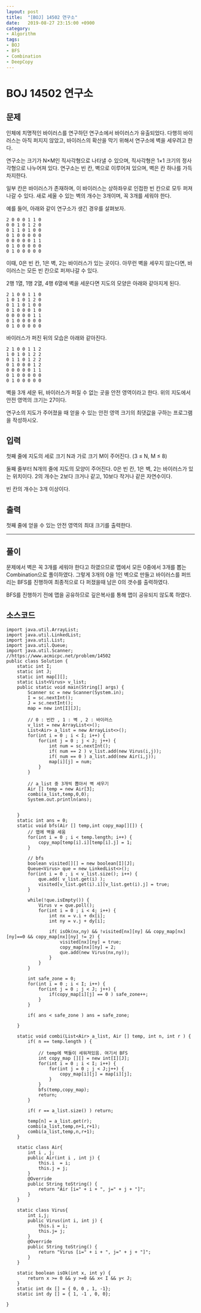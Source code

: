 ```yaml
---
layout: post
title:  "[BOJ] 14502 연구소"
date:   2019-08-27 23:15:00 +0900
category:
- Algorithm
tags:
- BOJ
- BFS
- Combination
- DeepCopy
---
```


# BOJ 14502 연구소

## 문제

인체에 치명적인 바이러스를 연구하던 연구소에서 바이러스가 유출되었다. 다행히 바이러스는 아직 퍼지지 않았고, 바이러스의 확산을 막기 위해서 연구소에 벽을 세우려고 한다.

연구소는 크기가 N×M인 직사각형으로 나타낼 수 있으며, 직사각형은 1×1 크기의 정사각형으로 나누어져 있다. 연구소는 빈 칸, 벽으로 이루어져 있으며, 벽은 칸 하나를 가득 차지한다. 

일부 칸은 바이러스가 존재하며, 이 바이러스는 상하좌우로 인접한 빈 칸으로 모두 퍼져나갈 수 있다. 새로 세울 수 있는 벽의 개수는 3개이며, 꼭 3개를 세워야 한다.

예를 들어, 아래와 같이 연구소가 생긴 경우를 살펴보자.

```
2 0 0 0 1 1 0
0 0 1 0 1 2 0
0 1 1 0 1 0 0
0 1 0 0 0 0 0
0 0 0 0 0 1 1
0 1 0 0 0 0 0
0 1 0 0 0 0 0
```

이때, 0은 빈 칸, 1은 벽, 2는 바이러스가 있는 곳이다. 아무런 벽을 세우지 않는다면, 바이러스는 모든 빈 칸으로 퍼져나갈 수 있다.

2행 1열, 1행 2열, 4행 6열에 벽을 세운다면 지도의 모양은 아래와 같아지게 된다.

```
2 1 0 0 1 1 0
1 0 1 0 1 2 0
0 1 1 0 1 0 0
0 1 0 0 0 1 0
0 0 0 0 0 1 1
0 1 0 0 0 0 0
0 1 0 0 0 0 0
```

바이러스가 퍼진 뒤의 모습은 아래와 같아진다.

```
2 1 0 0 1 1 2
1 0 1 0 1 2 2
0 1 1 0 1 2 2
0 1 0 0 0 1 2
0 0 0 0 0 1 1
0 1 0 0 0 0 0
0 1 0 0 0 0 0
```

벽을 3개 세운 뒤, 바이러스가 퍼질 수 없는 곳을 안전 영역이라고 한다. 위의 지도에서 안전 영역의 크기는 27이다.

연구소의 지도가 주어졌을 때 얻을 수 있는 안전 영역 크기의 최댓값을 구하는 프로그램을 작성하시오.

## 입력

첫째 줄에 지도의 세로 크기 N과 가로 크기 M이 주어진다. (3 ≤ N, M ≤ 8)

둘째 줄부터 N개의 줄에 지도의 모양이 주어진다. 0은 빈 칸, 1은 벽, 2는 바이러스가 있는 위치이다. 2의 개수는 2보다 크거나 같고, 10보다 작거나 같은 자연수이다.

빈 칸의 개수는 3개 이상이다.

## 출력

첫째 줄에 얻을 수 있는 안전 영역의 최대 크기를 출력한다.





-------------------

## 풀이

문제에서 벽은 꼭 3개를 세워야 한다고 하였으므로 맵에서 모든 0중에서 3개를 뽑는 Combination으로 풀이하였다. 그렇게 3개의 0을 1인 벽으로 만들고 바이러스를 퍼뜨리는 BFS를 진행하여 최종적으로 다 퍼졌을때 남은 0의 갯수를 출력하였다.

BFS를 진행하기 전에 맵을 공유하므로 깊은복사를 통해 맵이 공유되지 않도록 하였다.



## 소스코드

```
import java.util.ArrayList;
import java.util.LinkedList;
import java.util.List;
import java.util.Queue;
import java.util.Scanner;
//https://www.acmicpc.net/problem/14502
public class Solution {
	static int I;
	static int J;
	static int map[][];
	static List<Virus> v_list;
	public static void main(String[] args) {
		Scanner sc = new Scanner(System.in);
		I = sc.nextInt();
		J = sc.nextInt();
		map = new int[I][J];
		
		// 0 : 빈칸 , 1 : 벽 , 2 : 바이러스
		v_list = new ArrayList<>();
		List<Air> a_list = new ArrayList<>();
		for(int i = 0 ; i < I; i++) {
			for(int j = 0 ; j < J; j++) {
				int num = sc.nextInt();
				if( num == 2 ) v_list.add(new Virus(i,j));
				if( num == 0 ) a_list.add(new Air(i,j));
				map[i][j] = num;
			}
		}
		
		// a_list 중 3개씩 뽑아서 벽 세우기
		Air [] temp = new Air[3];
		combi(a_list,temp,0,0);
		System.out.println(ans);
		
		
	}
	static int ans = 0;
	static void bfs(Air [] temp,int copy_map[][]) {
		// 맵에 벽을 세움
		for(int i = 0 ; i < temp.length; i++) {
			copy_map[temp[i].i][temp[i].j] = 1;
		}
		
		// bfs
		boolean visited[][] = new boolean[I][J];
		Queue<Virus> que = new LinkedList<>();
		for(int i = 0 ; i < v_list.size(); i++) {
			que.add( v_list.get(i) );
			visited[v_list.get(i).i][v_list.get(i).j] = true;
		}
		
		while(!que.isEmpty()) {
			Virus v = que.poll();
			for(int i = 0 ; i < 4; i++) {
				int nx = v.i + dx[i];
				int ny = v.j + dy[i];
				
				if( isOk(nx,ny) && !visited[nx][ny] && copy_map[nx][ny]==0 && copy_map[nx][ny] != 2) {
					visited[nx][ny] = true;
					copy_map[nx][ny] = 2;
					que.add(new Virus(nx,ny));
				}
			}
		}
		
		int safe_zone = 0;
		for(int i = 0 ; i < I; i++) {
			for(int j = 0 ; j < J; j++) {
				if(copy_map[i][j] == 0 ) safe_zone++;
			}
		}
		
		if( ans < safe_zone ) ans = safe_zone;
		
	}
	
	static void combi(List<Air> a_list, Air [] temp, int n, int r ) {
		if( n == temp.length ) {
			
			// temp에 벽들이 세워져있음. 여기서 BFS
			int copy_map [][] = new int[I][J];
			for(int i = 0 ; i < I; i++) {
				for(int j = 0 ; j < J;j++) {
					copy_map[i][j] = map[i][j];
				}
			}
			bfs(temp,copy_map);
			return;
		}
		
		if( r == a_list.size() ) return;
		
		temp[n] = a_list.get(r);
		combi(a_list,temp,n+1,r+1);
		combi(a_list,temp,n,r+1);
	}
	
	static class Air{
		int i , j;
		public Air(int i , int j) {
			this.i  = i;
			this.j = j;
		}
		@Override
		public String toString() {
			return "Air [i=" + i + ", j=" + j + "]";
		}
	}
	
	static class Virus{
		int i,j;
		public Virus(int i, int j) {
			this.i = i;
			this.j= j;
		}
		@Override
		public String toString() {
			return "Virus [i=" + i + ", j=" + j + "]";
		}
	}
	
	static boolean isOk(int x, int y) {
		return x >= 0 && y >=0 && x< I && y< J;
	}
	static int dx [] = { 0, 0 , 1, -1};
	static int dy [] = { 1, -1 , 0, 0};

}

```

